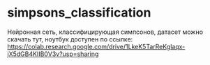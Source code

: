 # simpsons_classification
Нейронная сеть, классифицирующая симпсонов, датасет можно скачать тут, ноутбук доступен по ссылке: https://colab.research.google.com/drive/1LkeK5TarReKglaqx-jX5dGB4KIIB0V3v?usp=sharing
